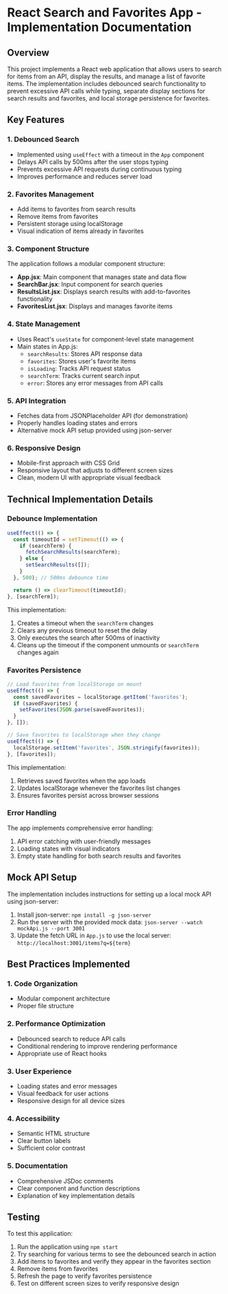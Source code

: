 # React Search and Favorites App - Implementation Documentation

## Overview
This project implements a React web application that allows users to search for items from an API, display the results, and manage a list of favorite items. The implementation includes debounced search functionality to prevent excessive API calls while typing, separate display sections for search results and favorites, and local storage persistence for favorites.

## Key Features

### 1. Debounced Search
- Implemented using `useEffect` with a timeout in the `App` component
- Delays API calls by 500ms after the user stops typing
- Prevents excessive API requests during continuous typing
- Improves performance and reduces server load

### 2. Favorites Management
- Add items to favorites from search results
- Remove items from favorites
- Persistent storage using localStorage
- Visual indication of items already in favorites

### 3. Component Structure
The application follows a modular component structure:
- **App.jsx**: Main component that manages state and data flow
- **SearchBar.jsx**: Input component for search queries
- **ResultsList.jsx**: Displays search results with add-to-favorites functionality
- **FavoritesList.jsx**: Displays and manages favorite items

### 4. State Management
- Uses React's `useState` for component-level state management
- Main states in App.js:
  - `searchResults`: Stores API response data
  - `favorites`: Stores user's favorite items
  - `isLoading`: Tracks API request status
  - `searchTerm`: Tracks current search input
  - `error`: Stores any error messages from API calls

### 5. API Integration
- Fetches data from JSONPlaceholder API (for demonstration)
- Properly handles loading states and errors
- Alternative mock API setup provided using json-server

### 6. Responsive Design
- Mobile-first approach with CSS Grid
- Responsive layout that adjusts to different screen sizes
- Clean, modern UI with appropriate visual feedback

## Technical Implementation Details

### Debounce Implementation
```javascript
useEffect(() => {
  const timeoutId = setTimeout(() => {
    if (searchTerm) {
      fetchSearchResults(searchTerm);
    } else {
      setSearchResults([]);
    }
  }, 500); // 500ms debounce time

  return () => clearTimeout(timeoutId);
}, [searchTerm]);
```

This implementation:
1. Creates a timeout when the `searchTerm` changes
2. Clears any previous timeout to reset the delay
3. Only executes the search after 500ms of inactivity
4. Cleans up the timeout if the component unmounts or `searchTerm` changes again

### Favorites Persistence
```javascript
// Load favorites from localStorage on mount
useEffect(() => {
  const savedFavorites = localStorage.getItem('favorites');
  if (savedFavorites) {
    setFavorites(JSON.parse(savedFavorites));
  }
}, []);

// Save favorites to localStorage when they change
useEffect(() => {
  localStorage.setItem('favorites', JSON.stringify(favorites));
}, [favorites]);
```

This implementation:
1. Retrieves saved favorites when the app loads
2. Updates localStorage whenever the favorites list changes
3. Ensures favorites persist across browser sessions

### Error Handling
The app implements comprehensive error handling:
1. API error catching with user-friendly messages
2. Loading states with visual indicators
3. Empty state handling for both search results and favorites

## Mock API Setup
The implementation includes instructions for setting up a local mock API using json-server:
1. Install json-server: `npm install -g json-server`
2. Run the server with the provided mock data: `json-server --watch mockApi.js --port 3001`
3. Update the fetch URL in `App.js` to use the local server: `http://localhost:3001/items?q=${term}`

## Best Practices Implemented

### 1. Code Organization
- Modular component architecture
- Proper file structure

### 2. Performance Optimization
- Debounced search to reduce API calls
- Conditional rendering to improve rendering performance
- Appropriate use of React hooks

### 3. User Experience
- Loading states and error messages
- Visual feedback for user actions
- Responsive design for all device sizes

### 4. Accessibility
- Semantic HTML structure
- Clear button labels
- Sufficient color contrast

### 5. Documentation
- Comprehensive JSDoc comments
- Clear component and function descriptions
- Explanation of key implementation details

## Testing
To test this application:

1. Run the application using `npm start`
2. Try searching for various terms to see the debounced search in action
3. Add items to favorites and verify they appear in the favorites section
4. Remove items from favorites
5. Refresh the page to verify favorites persistence
6. Test on different screen sizes to verify responsive design
